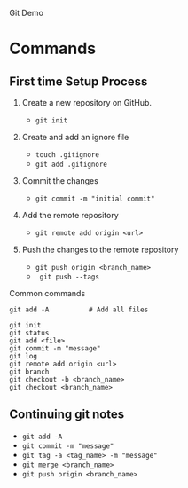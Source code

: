 Git Demo


# Commands
## First time Setup Process
1. Create a new repository on GitHub.

    - ``` git init ```
2. Create and add an ignore file

    - ``` touch .gitignore ```
    - ``` git add .gitignore ```
3. Commit the changes

    - ``` git commit -m "initial commit" ```
4. Add the remote repository

    - ``` git remote add origin <url> ```
5. Push the changes to the remote repository

    - ``` git push origin <branch_name> ```
    - ``` git push --tags```

Common commands
```
git add -A          # Add all files
```

```
git init
git status
git add <file>
git commit -m "message"
git log
git remote add origin <url>
git branch
git checkout -b <branch_name>
git checkout <branch_name>
```

## Continuing git notes

- ```git add -A```
- ```git commit -m "message"```
- ```git tag -a <tag_name> -m "message"```
- ```git merge <branch_name>```
- ```git push origin <branch_name>```
